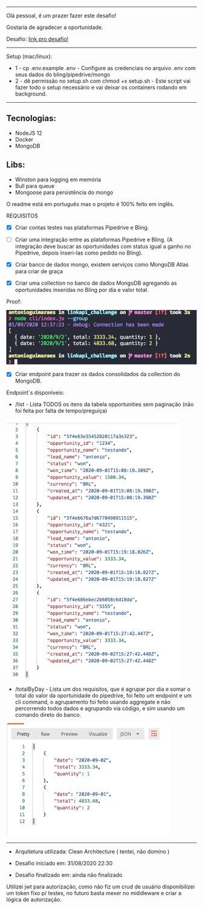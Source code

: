 <hr>

Olá pessoal, é um prazer fazer este desafio! 

Gostaria de agradecer a oportunidade.

Desafio: [link pro desafio!](challenge.md)
<hr>

Setup (mac/linux):
-   1 - cp .env.example .env - Configure as credenciais no arquivo .env com seus dados do bling/pipedrive/mongo
-   2 - dê permissão no setup.sh com chmod +x setup.sh - Este script vai fazer todo o setup necessário e vai deixar os containers rodando em background.

<hr>

## Tecnologias:

-   NodeJS 12
-   Docker
-   MongoDB

## Libs:
-   Winston para logging em memória
-   Bull para queue
-   Mongoose para persistência do mongo

O readme está em português mas o projeto é 100% feito em inglês.

REQUISITOS

- [x] Criar contas testes nas plataformas Pipedrive e Bling.
- [ ] Criar uma integração entre as plataformas Pipedrive e Bling. (A integração deve buscar as oportunidades com status igual a ganho no Pipedrive, depois inseri-las como pedido no Bling).

- [x] Criar banco de dados mongo, existem serviços como MongoDB Atlas para criar de graça

- [x] Criar uma collection no banco de dados MongoDB agregando as oportunidades inseridas no Bling por dia e valor total.

Proof: 

![image info](./groupby.png)

- [x] Criar endpoint para trazer os dados consolidados da collection do MongoDB.

Endpoint`s disponíveis:
-   /list - Lista TODOS os itens da tabela opportunities sem paginação (não foi feita por falta de tempo/preguiça)

![image info](./list.png)
-   /totalByDay - Lista um dos requisitos, que é agrupar por dia e somar o total do valor da oportunidade do pipedrive, foi feito um endpoint 
e um cli command, o agrupamento foi feito usando aggregate e não percorrendo todos dados e agrupando via código, e sim usando um comando direto do banco.

![image info](./totalByDay.png)

<hr>

-   Arquitetura utilizada: Clean Architecture ( tentei, não domino )

-   Desafio iniciado em: 31/08/2020 22:30
-   Desafio finalizado em: ainda não finalizado

Utilizei jwt para autorização, como não fiz um crud de usuário disponibilizei um token fixo p/ testes, no futuro basta mexer no middleware e criar a lógica de autorização.